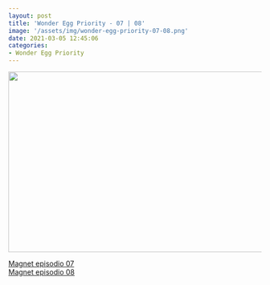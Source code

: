 ```yaml
---
layout: post
title: 'Wonder Egg Priority - 07 | 08'
image: '/assets/img/wonder-egg-priority-07-08.png'
date: 2021-03-05 12:45:06
categories:
- Wonder Egg Priority
---
```


<img src='{{ page.image }}' alt='' width='640' height='360'>

<a href='magnet:?xt=urn:btih:504a6c7235dc6ef989a51c3504790dd699a1906d&dn=%5BOmnivium-Owari%5D%20Wonder%20Egg%20Priority%20-%2007%20%5BAD53D9DF%5D.mkv&tr=http%3A%2F%2Fnyaa.tracker.wf%3A7777%2Fannounce&tr=udp%3A%2F%2Fopen.stealth.si%3A80%2Fannounce&tr=udp%3A%2F%2Ftracker.opentrackr.org%3A1337%2Fannounce&tr=udp%3A%2F%2Fexodus.desync.com%3A6969%2Fannounce&tr=udp%3A%2F%2Ftracker.torrent.eu.org%3A451%2Fannounce'>Magnet episodio 07</a><br>
<a href='magnet:?xt=urn:btih:8a0868f392fd019af5dc07c4b143458aa671f269&dn=%5BOmnivium-Owari%5D%20Wonder%20Egg%20Priority%20-%2008%20%5BB04BB242%5D.mkv&tr=http%3A%2F%2Fnyaa.tracker.wf%3A7777%2Fannounce&tr=udp%3A%2F%2Fopen.stealth.si%3A80%2Fannounce&tr=udp%3A%2F%2Ftracker.opentrackr.org%3A1337%2Fannounce&tr=udp%3A%2F%2Fexodus.desync.com%3A6969%2Fannounce&tr=udp%3A%2F%2Ftracker.torrent.eu.org%3A451%2Fannounce'>Magnet episodio 08</a>
